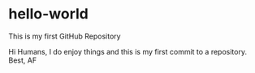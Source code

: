 # hello-world
This is my first GitHub Repository

Hi Humans,
I do enjoy things and this is my first commit to a repository.
Best,
AF
